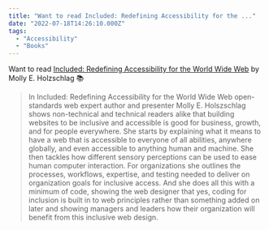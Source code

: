 ```yaml
---
title: "Want to read Included: Redefining Accessibility for the ..."
date: "2022-07-18T14:26:10.000Z"
tags: 
  - "Accessibility"
  - "Books"
---
```


Want to read [Included: Redefining Accessibility for the World Wide Web](https://bookshop.org/books/included-redefining-accessibility-for-the-world-wide-web/9781119851479) by Molly E. Holzschlag 📚

> In Included: Redefining Accessibility for the World Wide Web open-standards web expert author and presenter Molly E. Holszschlag shows non-technical and technical readers alike that building websites to be inclusive and accessible is good for business, growth, and for people everywhere. She starts by explaining what it means to have a web that is accessible to everyone of all abilities, anywhere globally, and even accessible to anything human and machine. She then tackles how different sensory perceptions can be used to ease human computer interaction. For organizations she outlines the processes, workflows, expertise, and testing needed to deliver on organization goals for inclusive access. And she does all this with a minimum of code, showing the web designer that yes, coding for inclusion is built in to web principles rather than something added on later and showing managers and leaders how their organization will benefit from this inclusive web design.
